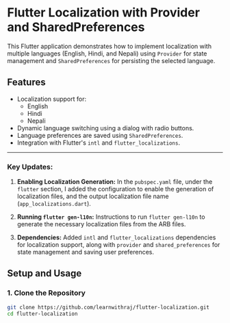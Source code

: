 # Flutter Localization with Provider and SharedPreferences

This Flutter application demonstrates how to implement localization with multiple languages (English, Hindi, and Nepali) using `Provider` for state management and `SharedPreferences` for persisting the selected language.

## Features

- Localization support for:
  - English
  - Hindi
  - Nepali
- Dynamic language switching using a dialog with radio buttons.
- Language preferences are saved using `SharedPreferences`.
- Integration with Flutter's `intl` and `flutter_localizations`.

---

### Key Updates:

1. **Enabling Localization Generation:**
   In the `pubspec.yaml` file, under the `flutter` section, I added the configuration to enable the generation of localization files, and the output localization file name (`app_localizations.dart`).

2. **Running `flutter gen-l10n`:**
   Instructions to run `flutter gen-l10n` to generate the necessary localization files from the ARB files.

3. **Dependencies:**
   Added `intl` and `flutter_localizations` dependencies for localization support, along with `provider` and `shared_preferences` for state management and saving user preferences.

## Setup and Usage

### 1. Clone the Repository

```bash
git clone https://github.com/learnwithraj/flutter-localization.git
cd flutter-localization
```
